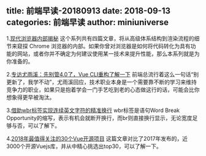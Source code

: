 title: 前端早读-20180913
date: 2018-09-13
categories: 前端早读
author: miniuniverse
---

1.[现代浏览器内部揭秘](https://juejin.im/post/5b9b0932e51d450e9059c16a)
这个系列共有四篇文章，将从高级体系结构到渲染流程的细节来窥探 Chrome 浏览器的内部。如果你曾对浏览器是如何将代码转化为具有功能的网站，或者你并不确定为何建议使用某一技术来提升性能，那么本系列就是为你准备的。

2.[专访尤雨溪：先别管4.0了，Vue CLI重构了解一下](http://www.infoq.com/cn/news/2018/09/vue-v3-refactoring)
前端总流行着这么一句话“别更新了，我学不动”，尤雨溪回应，技术职业本身是一个需要靠不断的学习来维持竞争力的职业，如果只是抱着学会一门手艺吃到老的心态做这行的话，可能会比你想象得更早被淘汰。

3.[借助wbr标签实现连续英文字符的精准换行](https://www.zhangxinxu.com/wordpress/2018/09/html-wbr-word-break/)
wbr标签是语句Word Break Opportunity的缩写，表示有机会就断开换行，而br则直接换行显示，无论宽度足够与否，可以了解下。

4.[2018年最值得关注的30个Vue开源项目](https://medium.mybridge.co/30-amazing-vue-js-open-source-projects-for-the-past-year-v-2018-d39a0d019bb7/)
这篇文章对比了2017年发布的，近3000个开源Vuejs库，并从中精心挑选出top30，可以了解一下。


